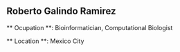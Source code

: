 ## Roberto Galindo Ramirez ##

** Ocupation **: Bioinformatician, Computational Biologist

** Location **: Mexico City

